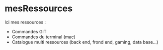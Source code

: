# mesRessources

Ici mes ressources :

- Commandes GIT
- Commandes du terminal (mac)
- Catalogue multi ressources (back end, frond end, gaming, data base...)

